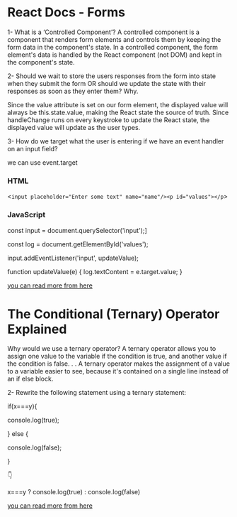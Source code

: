 # React Docs - Forms


1- What is a ‘Controlled Component’?
A controlled component is a component that renders form elements and 
controls them by keeping the form data in the component's state. In a 
controlled component, the form element's data is handled by the React 
component (not DOM) and kept in the component's state.


2- Should we wait to store the users 
responses from the form into state 
when they submit the form OR should 
we update the state with their 
responses as soon as they enter them? 
Why.

Since the value attribute is set on our form element, the displayed value will always be this.state.value, making the React state the source of truth. Since handleChange runs on every keystroke to update the React state, the displayed value will update as the user types.


3- How do we target what the user is 
entering if we have an event handler 
on an input field?

we can use event.target

### HTML

<`input placeholder="Enter some text" name="name"/><p id="values"></p`>


### JavaScript

const input = document.querySelector('input');]

const log = document.getElementById('values');

input.addEventListener('input', updateValue);

function updateValue(e) {
  log.textContent = e.target.value;
}

[you can read more from here](https://reactjs.org/docs/forms.html)

# The Conditional (Ternary) Operator Explained

Why would we use a ternary operator?
A ternary operator allows you to assign one value to the variable if 
the condition is true, and another value if the condition is false. .
. A ternary operator makes the assignment of a value to a variable 
easier to see, because it's contained on a single line instead of an 
if else block.


2- Rewrite the following statement using a ternary statement:


  if(x===y){

 console.log(true);

  } else {

 console.log(false);

  }

   👇

  x===y ? console.log(true) : console.log(false)


[you can read more from here](https://codeburst.io/javascript-the-conditional-ternary-operator-explained-cac7218beeff)
